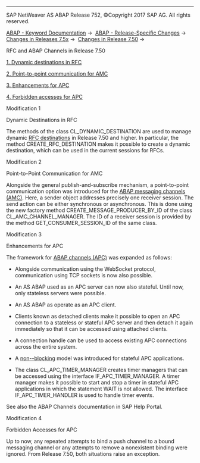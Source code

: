   

* * *

SAP NetWeaver AS ABAP Release 752, ©Copyright 2017 SAP AG. All rights reserved.

[ABAP - Keyword Documentation](https://help.sap.com/doc/abapdocu_752_index_htm/7.52/en-US/abenabap.htm) →  [ABAP - Release-Specific Changes](https://help.sap.com/doc/abapdocu_752_index_htm/7.52/en-US/abennews.htm) →  [Changes in Releases 7.5x](https://help.sap.com/doc/abapdocu_752_index_htm/7.52/en-US/abennews-75.htm) →  [Changes in Release 7.50](https://help.sap.com/doc/abapdocu_752_index_htm/7.52/en-US/abennews-750.htm) → 

RFC and ABAP Channels in Release 7.50

[1\. Dynamic destinations in RFC](#!ABAP_MODIFICATION_1@1@)

[2\. Point-to-point communication for AMC](#!ABAP_MODIFICATION_2@2@)

[3\. Enhancements for APC](#!ABAP_MODIFICATION_3@3@)

[4\. Forbidden accesses for APC](#!ABAP_MODIFICATION_4@4@)

Modification 1

Dynamic Destinations in RFC

The methods of the class CL\_DYNAMIC\_DESTINATION are used to manage dynamic [RFC destinations](https://help.sap.com/doc/abapdocu_752_index_htm/7.52/en-US/abenrfc_destination.htm) in Release 7.50 and higher. In particular, the method CREATE\_RFC\_DESTINATION makes it possible to create a dynamic destination, which can be used in the current sessions for RFCs.

Modification 2

Point-to-Point Communication for AMC

Alongside the general publish-and-subscribe mechanism, a point-to-point communication option was introduced for the [ABAP messaging channels (AMC)](https://help.sap.com/doc/abapdocu_752_index_htm/7.52/en-US/abenamc.htm). Here, a sender object addresses precisely one receiver session. The send action can be either synchronous or asynchronous. This is done using the new factory method CREATE\_MESSAGE\_PRODUCER\_BY\_ID of the class CL\_AMC\_CHANNEL\_MANAGER. The ID of a receiver session is provided by the method GET\_CONSUMER\_SESSION\_ID of the same class.

Modification 3

Enhancements for APC

The framework for [ABAP channels (APC)](https://help.sap.com/doc/abapdocu_752_index_htm/7.52/en-US/abenapc.htm) was expanded as follows:

-   Alongside communication using the WebSocket protocol, communication using TCP sockets is now also possible.
    
-   An AS ABAP used as an APC server can now also stateful. Until now, only stateless servers were possible.
    
-   An AS ABAP as operate as an APC client.
    
-   Clients known as detached clients make it possible to open an APC connection to a stateless or stateful APC server and then detach it again immediately so that it can be accessed using attached clients.
    
-   A connection handle can be used to access existing APC connections across the entire system.
    
-   A [non--blocking](https://help.sap.com/doc/abapdocu_752_index_htm/7.52/en-US/abenapc_non_blocking_model.htm) model was introduced for stateful APC applications.
    
-   The class CL\_APC\_TIMER\_MANAGER creates timer managers that can be accessed using the interface IF\_APC\_TIMER\_MANAGER. A timer manager makes it possible to start and stop a timer in stateful APC applications in which the statement WAIT is not allowed. The interface IF\_APC\_TIMER\_HANDLER is used to handle timer events.
    

See also the ABAP Channels documentation in SAP Help Portal.

Modification 4

Forbidden Accesses for APC

Up to now, any repeated attempts to bind a push channel to a bound messaging channel or any attempts to remove a nonexistent binding were ignored. From Release 7.50, both situations raise an exception.